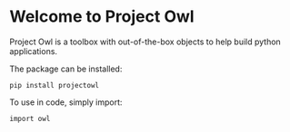 # Welcome to Project Owl

Project Owl is a toolbox with out-of-the-box objects to help build python applications.

The package can be installed:

`
pip install projectowl
`

To use in code, simply import:

`
import owl
`